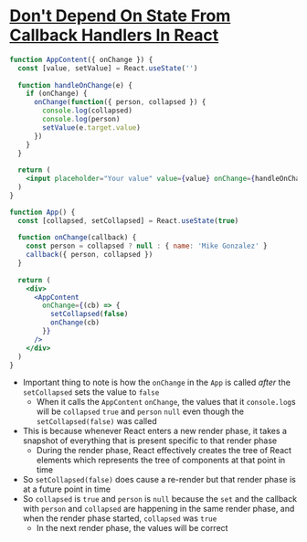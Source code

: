 # [Don't Depend On State From Callback Handlers In React](https://medium.com/better-programming/dont-depend-on-state-from-callback-handlers-in-react-167241a876ff)

```jsx
function AppContent({ onChange }) {
  const [value, setValue] = React.useState('')
  
  function handleOnChange(e) {
    if (onChange) {
      onChange(function({ person, collapsed }) {
        console.log(collapsed)
        console.log(person)
        setValue(e.target.value)
      })
    }
  }
  
  return (
    <input placeholder="Your value" value={value} onChange={handleOnChange} />
  )
}

function App() {
  const [collapsed, setCollapsed] = React.useState(true)
  
  function onChange(callback) {
    const person = collapsed ? null : { name: 'Mike Gonzalez' }
    callback({ person, collapsed })
  }
  
  return (
    <div>
      <AppContent
        onChange={(cb) => {
          setCollapsed(false)
          onChange(cb)
        }}
      />
    </div>
  )
}
```

* Important thing to note is how the `onChange` in the `App` is called _after_ the `setCollapsed` sets the value to `false`
  * When it calls the `AppContent` `onChange`, the values that it `console.log`s will be `collapsed` `true` and `person` `null` even though the `setCollapsed(false)` was called
* This is because whenever React enters a new render phase, it takes a snapshot of everything that is present specific to that render phase
  * During the render phase, React effectively creates the tree of React elements which represents the tree of components at that point in time
* So `setCollapsed(false)` does cause a re-render but that render phase is at a future point in time
* So `collapsed` is `true` and `person` is `null` because the `set` and the callback with `person` and `collapsed` are happening in the same render phase, and when the render phase started, `collapsed` was `true`
  * In the next render phase, the values will be correct
